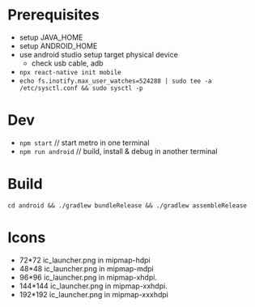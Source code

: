 # Prerequisites
- setup JAVA_HOME
- setup ANDROID_HOME
- use android studio setup target physical device
  - check usb cable, adb
- ```npx react-native init mobile```
- ```echo fs.inotify.max_user_watches=524288 | sudo tee -a /etc/sysctl.conf && sudo sysctl -p```

# Dev
- ```npm start``` // start metro in one terminal
- ```npm run android``` // build, install & debug in another terminal

# Build
```cd android && ./gradlew bundleRelease && ./gradlew assembleRelease```

# Icons 
- 72*72 ic_launcher.png in mipmap-hdpi
- 48*48 ic_launcher.png in mipmap-mdpi
- 96*96 ic_launcher.png in mipmap-xhdpi.
- 144*144 ic_launcher.png in mipmap-xxhdpi.
- 192*192 ic_launcher.png in mipmap-xxxhdpi